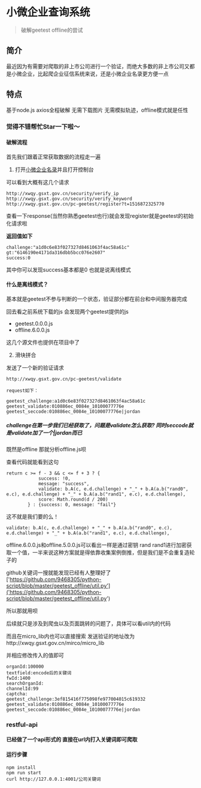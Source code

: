 # 小微企业查询系统
> 破解geetest offline的尝试

## 简介
最近因为有需要对爬取的非上市公司进行一个验证，而绝大多数的非上市公司又都是小微企业，比起爬企业征信系统来说，还是小微企业名录更方便一点

## 特点
基于node.js axios全程破解 无需下载图片 无需模拟轨迹，offline模式就是任性

### 觉得不错帮忙Star一下啦～

#### 破解流程
首先我们跟着正常获取数据的流程走一遍
1. 打开[小微企业名录](http://xwqy.gsxt.gov.cn/)并且打开控制台

可以看到大概有这几个请求
```
http://xwqy.gsxt.gov.cn/security/verify_ip
http://xwqy.gsxt.gov.cn/security/verify_keyword
http://xwqy.gsxt.gov.cn/pc-geetest/register?t=1516872325770

```

查看一下response(当然你熟悉geetest也行)就会发现register就是geetest的初始化请求啦  

**返回值如下**
```
challenge:"a1d0c6e83f027327d8461063f4ac58a61c"
gt:"6146190e4171da316dbb5bcc076e2607"
success:0
```

其中你可以发现success基本都是0 也就是说离线模式

#### 什么是离线模式？
基本就是geetest不参与判断的一个状态，验证部分都在前台和中间服务器完成

回去看之前系统下载的js 会发现两个geetest提供的js  

* geetest.0.0.0.js
* offline.6.0.0.js

这几个源文件也提供在项目中了

2. 滑块拼合

发送了一个新的验证请求
```
http://xwqy.gsxt.gov.cn/pc-geetest/validate

request如下：  

geetest_challenge:a1d0c6e83f027327d8461063f4ac58a61c
geetest_validate:010886ec_0084e_10100077776e
geetest_seccode:010886ec_0084e_10100077776e|jordan

```

##### challenge在第一步我们已经获取了，问题是validate怎么获取? 同时seccode就是validate加了一个|jordan而已

既然是offline 那就分析offline.js呗

查看代码就能看到这句
```
return c >= f - 3 && c <= f + 3 ? {
            success: !0,
            message: "success",
            validate: b.A(c, e.d.challenge) + "_" + b.A(a.b("rand0", e.c), e.d.challenge) + "_" + b.A(a.b("rand1", e.c), e.d.challenge),
            score: Math.round(d / 200)
        } : {success: 0, message: "fail"}

```

这不就是我们要的么！
```
validate: b.A(c, e.d.challenge) + "_" + b.A(a.b("rand0", e.c), e.d.challenge) + "_" + b.A(a.b("rand1", e.c), e.d.challenge),
```

offline.6.0.0.js和offline.5.0.0.js可以看出一样是通过密钥 rand rand1进行加密获取一个值，一半来说这种方案就是得依靠收集案例倒推，但是我们是不会重复造轮子的

github关键词一搜就能发现已经有人整理好了['https://github.com/9468305/python-script/blob/master/geetest_offline/util.py']('https://github.com/9468305/python-script/blob/master/geetest_offline/util.py')

所以那就用呗

后续就只是涉及到爬虫以及页面跳转的问题了，具体可以看util内的代码

而且在micro_lib内也可以直接搜索 发送验证的地址改为http://xwqy.gsxt.gov.cn/mirco/micro_lib

并相应修改传入的值即可
```
organId:100000
textfield:encode后的关键词
fwId:1400
searchOrganId:
channelId:99
captcha:
geetest_challenge:3ef815416f775098fe977004015c619332
geetest_validate:010886ec_0084e_10100077776e
geetest_seccode:010886ec_0084e_10100077776e|jordan
```


### restful-api
#### 已经做了一个api形式的 直接在url内打入关键词即可爬取
#### 运行步骤
```
npm install
npm run start
curl http://127.0.0.1:4001/公司关键词
```